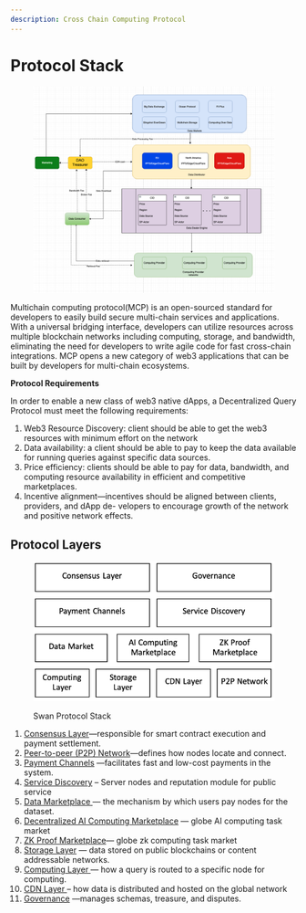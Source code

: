 ```yaml
---
description: Cross Chain Computing Protocol
---
```


# Protocol Stack

<figure><img src="../../.gitbook/assets/image (11).png" alt=""><figcaption></figcaption></figure>

Multichain computing protocol(MCP) is an open-sourced standard for developers to easily build secure multi-chain services and applications. With a universal bridging interface, developers can utilize resources across multiple blockchain networks including computing, storage, and bandwidth, eliminating the need for developers to write agile code for fast cross-chain integrations. MCP opens a new category of web3 applications that can be built by developers for multi-chain ecosystems.

**Protocol Requirements**

In order to enable a new class of web3 native dApps, a Decentralized Query Protocol must meet the following requirements:

1. Web3 Resource Discovery:  client should be able to get the web3 resources with minimum effort on the network
2. Data availability: a client should be able to pay to keep the data available for running queries against specific data sources.&#x20;
3. Price efficiency: clients should be able to pay for data, bandwidth, and computing resource availability in efficient and competitive marketplaces.&#x20;
4. Incentive alignment—incentives should be aligned between clients, providers, and dApp de- velopers to encourage growth of the network and positive network effects.&#x20;

## Protocol Layers

<figure><img src="../../.gitbook/assets/image (158).png" alt=""><figcaption><p>Swan Protocol Stack</p></figcaption></figure>

1. [Consensus Layer](cross-chain-contracts.md)—responsible for smart contract execution and payment settlement.
2. &#x20;[Peer-to-peer (P2P) Network](peer-to-peer-p2p-network.md)—defines how nodes locate and connect.
3. &#x20;[Payment Channels](payment-channels.md) —facilitates fast and low-cost payments in the system.
4. [Service Discovery](service-discovery.md)  – Server nodes and reputation module for public service
5. &#x20;[Data Marketplace ](data-marketplace.md)— the mechanism by which users pay nodes for the dataset.
6. [Decentralized AI Computing Marketplace](decentralized-ai-computing-marketplace/) — globe AI computing task market
7. [ZK Proof Marketplace](indexing-and-caching-marketplace.md)— globe zk computing task market
8. [Storage Layer](storage-layer.md) — data stored on public blockchains or content addressable networks.
9. [Computing Layer ](computing-layer.md)— how a query is routed to a specific node for computing.
10. [CDN Layer ](cdn-layer.md)– how data is distributed and hosted on the global network
11. [Governance](token/governance/) —manages schemas, treasure, and disputes.
